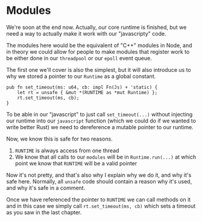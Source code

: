 # Modules

We're soon at the end now. Actually, our core runtime is finished, but we need
a way to actually make it work with our "javascripty" code.

The modules here would be the equivalent of "C++" modules in Node, and in theory
we could allow for people to make modules that register work to be either done in
our `threadpool` or our `epoll` event queue.

The first one we'll cover is also the simplest, but it will also introduce us to
why we stored a pointer to our `Runtime` as a global constant.

```rust, no_run
pub fn set_timeout(ms: u64, cb: impl Fn(Js) + 'static) {
    let rt = unsafe { &mut *(RUNTIME as *mut Runtime) };
    rt.set_timeout(ms, cb);
}
```

To be able in our "javascript" to just call `set_timeout(...)` without injecting our
runtime into our `javascript` function (which we could do if we wanted to write
better Rust) we need to dereference a mutable pointer to our runtime.

Now, we know this is safe for two reasons.

1. `RUNTIME` is always access from one thread
2. We know that all calls to our `modules` will be in `Runtime.run(...)` at which point we know that `RUNTIME` will be a valid pointer

Now it's not pretty, and that's also why I explain why we do it, and why it's safe here. Normally, all `unsafe`
code should contain a reason why it's used, and why it's safe in a comment.

Once we have referenced the pointer to `RUNTIME` we can call methods on it and in
this case we simply call `rt.set_timeout(ms, cb)` which sets a timeout as you saw
in the last chapter.
